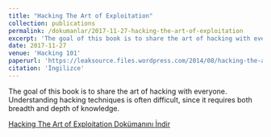 ```yaml
---
title: "Hacking The Art of Exploitation"
collection: publications
permalink: /dokumanlar/2017-11-27-hacking-the-art-of-exploitation
excerpt: 'The goal of this book is to share the art of hacking with everyone. Understanding hacking techniques is often difficult, since it requires both breadth and depth of knowledge. '
date: 2017-11-27
venue: 'Hacking 101'
paperurl: 'https://leaksource.files.wordpress.com/2014/08/hacking-the-art-of-exploitation.pdf'
citation: 'İngilizce'
---
```

The goal of this book is to share the art of hacking with everyone. Understanding hacking techniques is often difficult, since it requires both breadth and depth of knowledge. 



[Hacking The Art of Exploitation Dokümanını İndir](https://leaksource.files.wordpress.com/2014/08/hacking-the-art-of-exploitation.pdf)